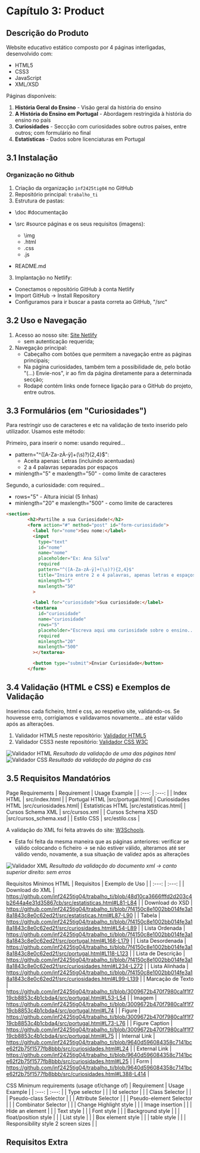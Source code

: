 # Capítulo 3: Product

## Descrição do Produto

Website educativo estático composto por 4 páginas interligadas, desenvolvido com:
- HTML5
- CSS3
- JavaScript
- XML/XSD

Páginas disponíveis:
1. **História Geral do Ensino** - Visão geral da história do ensino
2. **A História do Ensino em Portugal** - Abordagem restringida à história do ensino no país
3. **Curiosidades** - Seccção com curiosidades sobre outros países, entre outros; com formulário no final
4. **Estatísticas** - Dados sobre licenciaturas em Portugal

## 3.1 Instalação

### Organização no Github
1. Criação da organização `inf2425tig04` no GitHub
2. Repositório principal: `trabalho_ti`
3. Estrutura de pastas:
- \doc #documentação
- \src #source páginas e os seus requisitos (imagens):
   - \img
   - .html
   - .css
   - .js

- README.md

3. Implantação no Netlify:
- Conectamos o repositório GitHub à conta Netlify
- Import GitHub -> Install Repository
- Configuramos para ir buscar a pasta correta ao GitHub, "/src"

## 3.2 Uso e Navegação

1. Acesso ao nosso site: [Site Netlify](https://inf2425tig04.netlify.app/)
   - sem autenticação requerida;    
2. Navegação principal:
   - Cabeçalho com botões que permitem a navegação entre as páginas principais;
   - Na página curiosidades, também tem a possibilidade de, pelo botão "(...) Envie-nos", ir ao fim da página diretamente para a determinada secção;
   - Rodapé contém links onde fornece ligação para o GitHub do projeto, entre outros.

## 3.3 Formulários (em "Curiosidades")
Para restringir uso de caracteres e etc na validação de texto inserido pelo utilizador. Usamos este método:

Primeiro, para inserir o nome:
usando required...
- pattern="^([A-Za-zÀ-ÿ]+(\s)?){2,4}$":
  - Aceita apenas: Letras (incluindo acentuadas)
  - 2 a 4 palavras separadas por espaços
- minlength="5" e maxlength="50" - como limite de caracteres

Segundo, a curiosidade:
com required...
- rows="5" - Altura inicial (5 linhas)
- minlength="20" e maxlength="500" - como limite de caracteres

```html
<section>
        <h2>Partilhe a sua Curiosidade!</h2>
        <form action="#" method="post" id="form-curiosidade">
          <label for="nome">Seu nome:</label>
          <input
            type="text"
            id="nome"
            name="nome"
            placeholder="Ex: Ana Silva"
            required
            pattern="^([A-Za-zÀ-ÿ]+(\s)?){2,4}$"
            title="Insira entre 2 e 4 palavras, apenas letras e espaços."
            minlength="5"
            maxlength="50"
          >

          <label for="curiosidade">Sua curiosidade:</label>
          <textarea
            id="curiosidade"
            name="curiosidade"
            rows="5"
            placeholder="Escreva aqui uma curiosidade sobre o ensino..."
            required
            minlength="20"
            maxlength="500"
          ></textarea>

          <button type="submit">Enviar Curiosidade</button>
        </form>
```

## 3.4 Validação (HTML e CSS) e Exemplos de Validação
Inserimos cada ficheiro, html e css, ao respetivo site, validando-os. Se houvesse erro, corrigiamos e validavamos novamente... até estar válido após as alterações.

1. Validador HTML5 neste repositório:
[Validador HTML5](https://validator.w3.org/nu/?showsource=yes&showoutline=yes&showimagereport=yes&doc=https%3A%2F%2Fgithub.com%2Finf2425tig04%2Ftrabalho_ti)
2. Validador CSS3 neste repositório:
[Validador CSS W3C](https://jigsaw.w3.org/css-validator/validator?uri=https%3A%2F%2Fgithub.com%2Finf2425tig04%2Ftrabalho_ti)

![Validador HTML](img2/validador.png)
*Resultado da validação de uma das páginas html*
![Validador CSS](img2/validador3.png)
*Resultado da validação da página do css*

## 3.5 Requisitos Mandatórios
  Page Requirements
  | Requirement | Usage Example |
  | :---: | :---: |
  | Index HTML |  src/index.html  |
  | Portugal HTML |src/portugal.html|
  | Curiosidades HTML |src/curiosidades.html|
  | Estatísticas HTML |src/estatisticas.html|
  | Cursos Schema XML | src/cursos.xml |
  | Cursos Schema XSD |src/cursos_schema.xsd |
  | Estilo CSS | src/estilo.css |


A validação do XML foi feita através do site: [W3Schools](https://www.w3schools.com/xml/xml_validator.asp).
  - Esta foi feita da mesma maneira que as páginas anteriores: verificar se válido colocando o ficheiro -> se não estiver válido, alteramos até ser válido vendo, novamente, a sua situação de validez após as alterações

   ![Validador XML](img2/validador4.png)
*Resultado da validação do documento xml -> canto superior direito: sem erros*

  Requisitos Mínimos HTML
  | Requisitos | Exemplo de Uso |
  | :---: | :---: |
  | Download do XML |    https://github.com/inf2425tig04/trabalho_ti/blob/48d10ca3666fffd2d203c4b2644a4e31d35867cb/src/estatisticas.html#L81-L84  |
  | Download do XSD |    https://github.com/inf2425tig04/trabalho_ti/blob/7f4150c8e1002bb014fe3a18a1843c8e0c62ed2f/src/estatisticas.html#L87-L90  |
  | Tabela |     https://github.com/inf2425tig04/trabalho_ti/blob/7f4150c8e1002bb014fe3a18a1843c8e0c62ed2f/src/curiosidades.html#L54-L89 |
  | Lista Ordenada | https://github.com/inf2425tig04/trabalho_ti/blob/7f4150c8e1002bb014fe3a18a1843c8e0c62ed2f/src/portugal.html#L168-L179 |
  | Lista Desordenada | https://github.com/inf2425tig04/trabalho_ti/blob/7f4150c8e1002bb014fe3a18a1843c8e0c62ed2f/src/portugal.html#L118-L123  |
  | Lista de Descrição |    https://github.com/inf2425tig04/trabalho_ti/blob/7f4150c8e1002bb014fe3a18a1843c8e0c62ed2f/src/curiosidades.html#L234-L272  |
  | Lista Alinhada |    https://github.com/inf2425tig04/trabalho_ti/blob/7f4150c8e1002bb014fe3a18a1843c8e0c62ed2f/src/curiosidades.html#L99-L139 |
  | Marcação de Texto | https://github.com/inf2425tig04/trabalho_ti/blob/3009672b470f7980ca1f1f719cb8853c4b1cbda4/src/portugal.html#L53-L54 |
  | Imagem |   https://github.com/inf2425tig04/trabalho_ti/blob/3009672b470f7980ca1f1f719cb8853c4b1cbda4/src/portugal.html#L74   |
  | Figure |   https://github.com/inf2425tig04/trabalho_ti/blob/3009672b470f7980ca1f1f719cb8853c4b1cbda4/src/portugal.html#L73-L76 |
  | Figure Caption      |  https://github.com/inf2425tig04/trabalho_ti/blob/3009672b470f7980ca1f1f719cb8853c4b1cbda4/src/portugal.html#L75  |
  | Internal Link |   https://github.com/inf2425tig04/trabalho_ti/blob/9640d596084358c7141bce62f2b75f1577fb8bbb/src/curiosidades.html#L24   |
  | External Link |   https://github.com/inf2425tig04/trabalho_ti/blob/9640d596084358c7141bce62f2b75f1577fb8bbb/src/curiosidades.html#L25  |
  | Form |     https://github.com/inf2425tig04/trabalho_ti/blob/9640d596084358c7141bce62f2b75f1577fb8bbb/src/curiosidades.html#L388-L414  |

  CSS Minimum requirements (usage of/change of)
  | Requirement | Usage Example |
  | :---: | :---: |
  | Type selector |       |
  | Id selector |       |
  | Class Selector |       |
  | Pseudo-class Selector |       |
  | Attribute Selector |       |
  | Pseudo-element Selector |    |
  | Combinator Selector |       |
  | Change Highlight style |       |
  | Image insertion |       |
  | Hide an element |       |
  | Text style |       |
  | Font style |       |
  | Background style |       |
  | float/position style |       |
  | List style |       |
  | Box element style |       |
  | table style |       |
  | Responsibility style 2 screen sizes |       |
## Requisitos Extra
